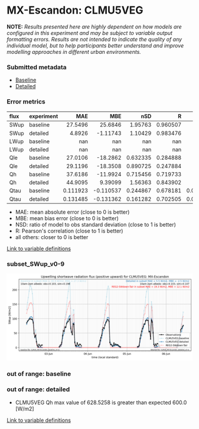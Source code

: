 # MX-Escandon: CLMU5VEG

**NOTE:** *Results presented here are highly dependent on how models are configured in this experiment and may be subject to variable output formatting errors. Results are not intended to indicate the quality of any individual model, but to help participants better understand and improve modelling approaches in different urban environments.*

### Submitted metadata

- [Baseline](CLMU5VEG_MX-Escandon_baseline_attrs.md)
- [Detailed](CLMU5VEG_MX-Escandon_detailed_attrs.md)

### Error metrics

| flux   | experiment   |        MAE |        MBE |        nSD |          R |          5th |       95th |       RMSE |      cRMSE |       AMBE |      1-nSD |         1-R |   nSkewness |    nKurtosis |    Overlap |
|:-------|:-------------|-----------:|-----------:|-----------:|-----------:|-------------:|-----------:|-----------:|-----------:|-----------:|-----------:|------------:|------------:|-------------:|-----------:|
| SWup   | baseline     |  27.5496   |  25.6846   |   1.95763  |   0.960507 |   2.645      |  90.5907   |  40.5503   |   1.03522  |  25.6846   |   0.957632 |   0.0394925 |   2.245     |   0.434519   |   0.232853 |
| SWup   | detailed     |   4.8926   |  -1.11743  |   1.10429  |   0.983476 |   2.80601    |   7.0322   |   6.69119  |   0.21765  |   1.11743  |   0.104293 |   0.0165239 |   0.587086  |   0.00395732 |   0.149301 |
| LWup   | baseline     | nan        | nan        | nan        | nan        | nan          | nan        | nan        | nan        | nan        | nan        | nan         | nan         | nan          | nan        |
| LWup   | detailed     | nan        | nan        | nan        | nan        | nan          | nan        | nan        | nan        | nan        | nan        | nan         | nan         | nan          | nan        |
| Qle    | baseline     |  27.0106   | -18.2862   |   0.632335 |   0.284888 |   2.92897    |  48.9706   |  41.3938   |   1.01959  |  18.2862   |   0.367665 |   0.715112  |   1.24733   |   2.38141    |   0.458845 |
| Qle    | detailed     |  29.1196   | -18.3508   |   0.890725 |   0.247884 |   2.98155    |  55.7725   |  46.1521   |   1.16267  |  18.3508   |   0.109276 |   0.752116  |   2.03783   |   4.69106    |   0.499462 |
| Qh     | baseline     |  37.6186   | -11.9924   |   0.715456 |   0.719733 |   4.41806    |  50.3727   |  55.2866   |   0.694264 |  11.9924   |   0.284544 |   0.280267  |   0.14877   |   1.31634    |   0.287252 |
| Qh     | detailed     |  44.9095   |   9.39099  |   1.56363  |   0.843902 |  13.6841     | 123.138    |  70.4129   |   0.897688 |   9.39099  |   0.563635 |   0.156098  |   0.0974148 |   0.0241568  |   0.437955 |
| Qtau   | baseline     |   0.111923 |  -0.110537 |   0.244867 |   0.678181 |   0.00524404 |   0.365641 |   0.181513 |   0.853131 |   0.110537 |   0.755133 |   0.321819  |   0.0299325 |   0.173038   |   0.392648 |
| Qtau   | detailed     |   0.131485 |  -0.131362 |   0.161282 |   0.702505 |   0.00787768 |   0.413226 |   0.200057 |   0.894097 |   0.131362 |   0.838718 |   0.297495  |   0.180381  |   0.416347   |   0.532244 |

 - MAE: mean absolute error (close to 0 is better)
 - MBE: mean bias error (close to 0 is better)
 - NSD: ratio of model to obs standard deviation (close to 1 is better)
 - R: Pearson's correlation (close to 1 is better)
 - all others: closer to 0 is better

[Link to variable definitions](../modelattrs/variable_definitions.md)

### <a name="subset_swup_v0-9"></a>subset_SWup_v0-9
[![CLMU5VEG_MX-Escandon_subset_SWup_v0-9.png](CLMU5VEG_MX-Escandon_subset_SWup_v0-9.png)](CLMU5VEG_MX-Escandon_subset_SWup_v0-9.png)

### out of range: baseline


### out of range: detailed

 - CLMU5VEG Qh max value of 628.5258 is greater than expected 600.0 [W/m2]


[Link to variable definitions](../modelattrs/variable_definitions.md)

